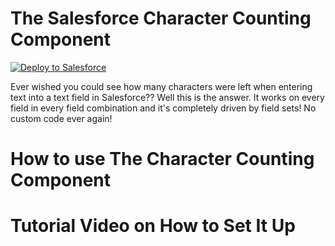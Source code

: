 # The Salesforce Character Counting Component

<a href="https://githubsfdeploy.herokuapp.com">
  <img alt="Deploy to Salesforce"
       src="https://raw.githubusercontent.com/afawcett/githubsfdeploy/master/deploy.png">
</a>

Ever wished you could see how many characters were left when entering text into a 
text field in Salesforce?? Well this is the answer. It works on every field in every 
field combination and it's completely driven by field sets! No custom code ever again!

# How to use The Character Counting Component


# Tutorial Video on How to Set It Up